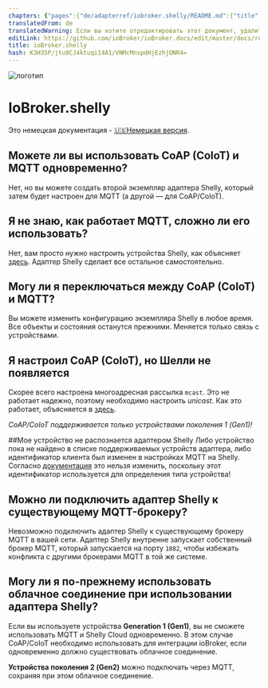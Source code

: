 ```yaml
---
chapters: {"pages":{"de/adapterref/iobroker.shelly/README.md":{"title":{"de":"ioBroker.shelly"},"content":"de/adapterref/iobroker.shelly/README.md"},"de/adapterref/iobroker.shelly/protocol-coap.md":{"title":{"de":"ioBroker.shelly"},"content":"de/adapterref/iobroker.shelly/protocol-coap.md"},"de/adapterref/iobroker.shelly/protocol-mqtt.md":{"title":{"de":"ioBroker.shelly"},"content":"de/adapterref/iobroker.shelly/protocol-mqtt.md"},"de/adapterref/iobroker.shelly/restricted-login.md":{"title":{"de":"ioBroker.shelly"},"content":"de/adapterref/iobroker.shelly/restricted-login.md"},"de/adapterref/iobroker.shelly/state-changes.md":{"title":{"de":"ioBroker.shelly"},"content":"de/adapterref/iobroker.shelly/state-changes.md"},"de/adapterref/iobroker.shelly/faq.md":{"title":{"de":"ioBroker.shelly"},"content":"de/adapterref/iobroker.shelly/faq.md"},"de/adapterref/iobroker.shelly/debug.md":{"title":{"de":"ioBroker.shelly"},"content":"de/adapterref/iobroker.shelly/debug.md"}}}
translatedFrom: de
translatedWarning: Если вы хотите отредактировать этот документ, удалите поле «translationFrom», в противном случае этот документ будет снова автоматически переведен
editLink: https://github.com/ioBroker/ioBroker.docs/edit/master/docs/ru/adapterref/iobroker.shelly/faq.md
title: ioBroker.shelly
hash: K3H35P/jtu9CJ4ktuqiI4A1/VNMcMnvpdHjEzhjONR4=
---
```

![логотип](../../../de/admin/shelly.png)

# IoBroker.shelly
Это немецкая документация - [🇺🇸Немецкая версия](../en/faq.md).

## Можете ли вы использовать CoAP (CoIoT) и MQTT одновременно?
Нет, но вы можете создать второй экземпляр адаптера Shelly, который затем будет настроен для MQTT (а другой — для CoAP/CoIoT).

## Я не знаю, как работает MQTT, сложно ли его использовать?
Нет, вам просто нужно настроить устройства Shelly, как объясняет [здесь](protocol-mqtt.md). Адаптер Shelly сделает все остальное самостоятельно.

## Могу ли я переключаться между CoAP (CoIoT) и MQTT?
Вы можете изменить конфигурацию экземпляра Shelly в любое время. Все объекты и состояния останутся прежними. Меняется только связь с устройствами.

## Я настроил CoAP (CoIoT), но Шелли не появляется
Скорее всего настроена многоадресная рассылка `mcast`. Это не работает надежно, поэтому необходимо настроить *unicast*. Как это работает, объясняется в [здесь](protocol-coap.md).

*CoAP/CoIoT поддерживается только устройствами поколения 1 (Gen1)!*

##Мое устройство не распознается адаптером Shelly
Либо устройство пока не найдено в списке поддерживаемых устройств адаптера, либо идентификатор клиента был изменен в настройках MQTT на Shelly. Согласно [документация](protocol-mqtt.md) это нельзя изменить, поскольку этот идентификатор используется для определения типа устройства!

## Можно ли подключить адаптер Shelly к существующему MQTT-брокеру?
Невозможно подключить адаптер Shelly к существующему брокеру MQTT в вашей сети. Адаптер Shelly внутренне запускает собственный брокер MQTT, который запускается на порту ``1882``, чтобы избежать конфликта с другими брокерами MQTT в той же системе.

## Могу ли я по-прежнему использовать облачное соединение при использовании адаптера Shelly?
Если вы используете устройства **Generation 1 (Gen1)**, вы не сможете использовать MQTT и Shelly Cloud одновременно. В этом случае CoAP/CoIoT необходимо использовать для интеграции ioBroker, если одновременно должно существовать облачное соединение.

**Устройства поколения 2 (Gen2)** можно подключать через MQTT, сохраняя при этом облачное соединение.